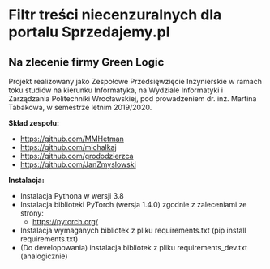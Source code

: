 # Filtr treści niecenzuralnych dla portalu Sprzedajemy.pl
## Na zlecenie firmy Green Logic
Projekt realizowany jako Zespołowe Przedsięwzięcie Inżynierskie w ramach toku studiów na kierunku Informatyka, na Wydziale Informatyki i Zarządzania Politechniki Wrocławskiej, pod prowadzeniem dr. inż. Martina Tabakowa, w semestrze letnim 2019/2020.

__Skład zespołu:__
- https://github.com/MMHetman
- https://github.com/michalkaj
- https://github.com/grododzierzca
- https://github.com/JanZmyslowski

__Instalacja:__

 - Instalacja Pythona w wersji 3.8
 - Instalacja biblioteki PyTorch (wersja 1.4.0) zgodnie z zaleceniami ze strony:
	-  https://pytorch.org/
 - Instalacja wymaganych bibliotek z pliku requirements.txt (pip install requirements.txt)
 - (Do developowania) instalacja bibliotek z pliku requirements_dev.txt (analogicznie)
